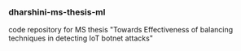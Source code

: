 ### dharshini-ms-thesis-ml
code repository for MS thesis "Towards Effectiveness of balancing techniques in detecting IoT botnet attacks"
